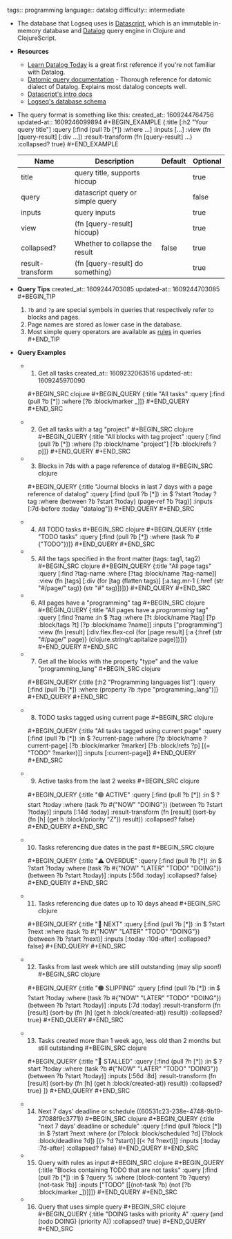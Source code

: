 tags:: programming
language:: datalog
difficulty:: intermediate

- The database that Logseq uses is [Datascript](https://github.com/tonsky/datascript), which is an immutable in-memory database and [Datalog](https://en.wikipedia.org/wiki/Datalog) query engine in Clojure and ClojureScript.
- **Resources**
	- [Learn Datalog Today](http://www.learndatalogtoday.org/) is a great first reference if you're not familiar with Datalog.
	- [Datomic query documentation](https://docs.datomic.com/query.html) - Thorough reference for datomic dialect of Datalog. Explains most datalog concepts well.
	- [Datascript's intro docs](https://github.com/tonsky/datascript/wiki/Getting-started)
	- [Logseq's database schema](https://github.com/logseq/logseq/blob/master/src/main/frontend/db_schema.cljs)
- The query format is something like this:
  created_at:: 1609244764756
  updated-at:: 1609246099894
  #+BEGIN_EXAMPLE
  {:title  [:h2 "Your query title"]
   :query  [:find (pull ?b [*])
            :where ...]
   :inputs [...]
   :view             (fn [query-result] [:div ...])
   :result-transform (fn [query-result] ...)
   :collapsed? true}
  #+END_EXAMPLE
  
  | Name             | Description                      | Default | Optional |
  |------------------|----------------------------------|---------|----------|
  | title            | query title, supports hiccup     |         | true     |
  | query            | datascript query or simple query |         | false    |
  | inputs           | query inputs                     |         | true     |
  | view             | (fn [query-result] hiccup)       |         | true     |
  | collapsed?       | Whether to collapse the result   | false   | true     |
  | result-transform | (fn [query-result] do something) |         | true     |
- **Query Tips**
  created_at:: 1609244703085
  updated-at:: 1609244703085
  #+BEGIN_TIP
  1. `?b` and `?p` are special symbols in queries that respectively refer to blocks and pages.
  2. Page names are stored as lower case in the database.
  3. Most simple query operators are available as [rules](https://docs.datomic.com/on-prem/query/query.html#rules) in queries
  #+END_TIP
- **Query Examples**
	- 1. Get all tasks
	  created_at:: 1609232063516
	  updated-at:: 1609245970090
	  
	  #+BEGIN_SRC clojure
	  #+BEGIN_QUERY
	  {:title "All tasks"
	   :query [:find (pull ?b [*])
	           :where
	           [?b :block/marker _]]}
	  #+END_QUERY
	  #+END_SRC
	- 2. Get all tasks with a tag "project"
	  #+BEGIN_SRC clojure
	  #+BEGIN_QUERY
	  {:title "All blocks with tag project"
	   :query [:find (pull ?b [*])
	           :where
	           [?p :block/name "project"]
	           [?b :block/refs ?p]]}
	  #+END_QUERY
	  #+END_SRC
	- 3. Blocks in 7ds with a page reference of datalog
	  #+BEGIN_SRC clojure
	  
	  #+BEGIN_QUERY
	  {:title "Journal blocks in last 7 days with a page reference of datalog"
	   :query [:find (pull ?b [*])
	           :in $ ?start ?today ?tag
	           :where
	           (between ?b ?start ?today)
	           (page-ref ?b ?tag)]
	   :inputs [:7d-before :today "datalog"]}
	  #+END_QUERY
	  #+END_SRC
	- 4. All TODO tasks
	  #+BEGIN_SRC clojure
	  #+BEGIN_QUERY
	  {:title "TODO tasks"
	   :query [:find (pull ?b [*])
	           :where
	           (task ?b #{"TODO"})]}
	  #+END_QUERY
	  #+END_SRC
	- 5. All the tags specified in the front matter (tags: tag1, tag2)
	  #+BEGIN_SRC clojure
	  #+BEGIN_QUERY
	  {:title "All page tags"
	  :query [:find ?tag-name
	          :where
	          [?tag :block/name ?tag-name]]
	  :view (fn [tags]
	        [:div
	         (for [tag (flatten tags)]
	           [:a.tag.mr-1 {:href (str "#/page/" tag)}
	            (str "#" tag)])])}
	  #+END_QUERY
	  #+END_SRC
	- 6. All pages have a "programming" tag
	  #+BEGIN_SRC clojure
	  #+BEGIN_QUERY
	  {:title "All pages have a *programming* tag"
	   :query [:find ?name
	         :in $ ?tag
	         :where
	         [?t :block/name ?tag]
	         [?p :block/tags ?t]
	         [?p :block/name ?name]]
	   :inputs ["programming"]
	   :view (fn [result]
	         [:div.flex.flex-col
	          (for [page result]
	            [:a {:href (str "#/page/" page)} (clojure.string/capitalize page)])])}
	  #+END_QUERY
	  #+END_SRC
	- 7. Get all the blocks with the property "type" and the value "programming_lang"
	  #+BEGIN_SRC clojure
	  
	  #+BEGIN_QUERY
	  {:title [:h2 "Programming languages list"]
	   :query [:find (pull ?b [*])
	           :where
	           (property ?b :type "programming_lang")]}
	  #+END_QUERY
	  #+END_SRC
	- 8. TODO tasks tagged using current page
	  #+BEGIN_SRC clojure
	  
	  #+BEGIN_QUERY
	  {:title "All tasks tagged using current page"
	   :query [:find (pull ?b [*])
	         :in $ ?current-page
	         :where
	         [?p :block/name ?current-page]
	         [?b :block/marker ?marker]
	         [?b :block/refs ?p]
	         [(= "TODO" ?marker)]]
	   :inputs [:current-page]}
	  #+END_QUERY
	  #+END_SRC
	- 9. Active tasks from the last 2 weeks
	  #+BEGIN_SRC clojure
	  
	  #+BEGIN_QUERY
	  {:title "🟢 ACTIVE"
	    :query [:find (pull ?b [*])
	            :in $ ?start ?today
	            :where
	            (task ?b #{"NOW" "DOING"})
	            (between ?b ?start ?today)]
	    :inputs [:14d :today]
	    :result-transform (fn [result]
	                        (sort-by (fn [h]
	                                   (get h :block/priority "Z")) result))
	    :collapsed? false}
	  #+END_QUERY
	  #+END_SRC
	- 10. Tasks referencing due dates in the past
	  #+BEGIN_SRC clojure
	  
	  #+BEGIN_QUERY
	   {:title "⚠️ OVERDUE"
	    :query [:find (pull ?b [*])
	            :in $ ?start ?today
	            :where
	            (task ?b #{"NOW" "LATER" "TODO" "DOING"})
	            (between ?b ?start ?today)]
	    :inputs [:56d :today]
	    :collapsed? false}
	  #+END_QUERY
	  #+END_SRC
	- 11. Tasks referencing due dates up to 10 days ahead
	  #+BEGIN_SRC clojure
	  
	  #+BEGIN_QUERY
	      {:title "📅 NEXT"
	    :query [:find (pull ?b [*])
	            :in $ ?start ?next
	            :where
	            (task ?b #{"NOW" "LATER" "TODO" "DOING"})
	            (between ?b ?start ?next)]
	    :inputs [:today :10d-after]
	    :collapsed? false}
	  #+END_QUERY
	  #+END_SRC
	- 12. Tasks from last week which are still outstanding (may slip soon!)
	  #+BEGIN_SRC clojure
	  
	  #+BEGIN_QUERY
	     {:title "🟠 SLIPPING"
	    :query [:find (pull ?b [*])
	            :in $ ?start ?today
	            :where
	            (task ?b #{"NOW" "LATER" "TODO" "DOING"})
	            (between ?b ?start ?today)]
	    :inputs [:7d :today]
	    :result-transform (fn [result]
	                        (sort-by (fn [h]
	                                   (get h :block/created-at)) result))
	    :collapsed? true}
	  #+END_QUERY
	  #+END_SRC
	- 13. Tasks created more than 1 week ago, less old than 2 months but still outstanding
	  #+BEGIN_SRC clojure
	  
	  #+BEGIN_QUERY
	  {:title "🔴 STALLED"
	    :query [:find (pull ?h [*])
	            :in $ ?start ?today
	            :where
	            (task ?b #{"NOW" "LATER" "TODO" "DOING"})
	            (between ?b ?start ?today)]
	    :inputs [:56d :8d]
	    :result-transform (fn [result]
	                        (sort-by (fn [h]
	                                   (get h :block/created-at)) result))
	    :collapsed? true}
	   ]}
	  #+END_QUERY
	  #+END_SRC
	- 14. Next 7 days' deadline or schedule
	   ((60531c23-238e-4748-9b19-27088f9c3771))
	  #+BEGIN_SRC clojure
	  #+BEGIN_QUERY
	  {:title "next 7 days' deadline or schedule"
	    :query [:find (pull ?block [*])
	            :in $ ?start ?next
	            :where
	            (or
	              [?block :block/scheduled ?d]
	              [?block :block/deadline ?d])
	            [(> ?d ?start)]
	            [(< ?d ?next)]]
	    :inputs [:today :7d-after]
	    :collapsed? false}
	  #+END_QUERY
	  #+END_SRC
	- 15. Query with rules as input
	  #+BEGIN_SRC clojure
	  #+BEGIN_QUERY
	  {:title "Blocks containing TODO that are not tasks"
	   :query [:find (pull ?b [*])
	           :in $ ?query %
	           :where
	           (block-content ?b ?query)
	           (not-task ?b)]
	           :inputs ["TODO"
	                    [[(not-task ?b)
	                      (not [?b :block/marker _])]]]}
	  #+END_QUERY
	  #+END_SRC
	- 16. Query that uses simple query
	  #+BEGIN_SRC clojure
	  #+BEGIN_QUERY
	  {:title "DOING tasks with priority A"
	   :query (and (todo DOING) (priority A))
	   :collapsed? true}
	  #+END_QUERY
	  #+END_SRC